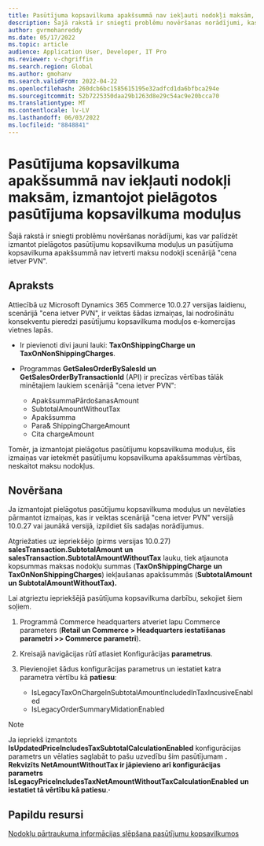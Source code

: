 ```yaml
---
title: Pasūtījuma kopsavilkuma apakšsummā nav iekļauti nodokļi maksām, izmantojot pielāgotos pasūtījuma kopsavilkuma moduļus
description: Šajā rakstā ir sniegti problēmu novēršanas norādījumi, kas var palīdzēt izmantot pielāgotos pasūtījumu kopsavilkuma moduļus un pasūtījuma kopsavilkuma apakšsummā nav ietverti maksu nodokļi scenārijā "cena ietver PVN".
author: gvrmohanreddy
ms.date: 05/17/2022
ms.topic: article
audience: Application User, Developer, IT Pro
ms.reviewer: v-chgriffin
ms.search.region: Global
ms.author: gmohanv
ms.search.validFrom: 2022-04-22
ms.openlocfilehash: 260dcb6bc1585615195e32adfcd1da6bfbca294e
ms.sourcegitcommit: 52b7225350daa29b1263d8e29c54ac9e20bcca70
ms.translationtype: MT
ms.contentlocale: lv-LV
ms.lasthandoff: 06/03/2022
ms.locfileid: "8848841"
---
```

# <a name="order-summary-subtotal-doesnt-include-taxes-on-charges-when-using-customized-order-summary-modules"></a>Pasūtījuma kopsavilkuma apakšsummā nav iekļauti nodokļi maksām, izmantojot pielāgotos pasūtījuma kopsavilkuma moduļus

Šajā rakstā ir sniegti problēmu novēršanas norādījumi, kas var palīdzēt izmantot pielāgotos pasūtījumu kopsavilkuma moduļus un pasūtījuma kopsavilkuma apakšsummā nav ietverti maksu nodokļi scenārijā "cena ietver PVN".

## <a name="description"></a>Apraksts

Attiecībā uz Microsoft Dynamics 365 Commerce 10.0.27 versijas laidienu, scenārijā "cena ietver PVN", ir veiktas šādas izmaiņas, lai nodrošinātu konsekventu pieredzi pasūtījumu kopsavilkuma moduļos e-komercijas vietnes lapās.

- Ir pievienoti divi jauni lauki: **TaxOnShippingCharge un** **TaxOnNonShippingCharges**.
- Programmas **GetSalesOrderBySalesId** **un GetSalesOrderByTransactionId** (API) ir precīzas vērtības tālāk minētajiem laukiem scenārijā "cena ietver PVN":

    - ApakšsummaPārdošanasAmount
    - SubtotalAmountWithoutTax
    - Apakšsumma
    - Para& ShippingChargeAmount
    - Cita chargeAmount

Tomēr, ja izmantojat pielāgotus pasūtījumu kopsavilkuma moduļus, šīs izmaiņas var ietekmēt pasūtījumu kopsavilkuma apakšsummas vērtības, neskaitot maksu nodokļus.

## <a name="resolution"></a>Novēršana

Ja izmantojat pielāgotus pasūtījumu kopsavilkuma moduļus un nevēlaties pārmantot izmaiņas, kas ir veiktas scenārijā "cena ietver PVN" versijā 10.0.27 vai jaunākā versijā, izpildiet šīs sadaļas norādījumus.

Atgriežaties uz iepriekšējo (pirms versijas 10.0.27) **salesTransaction.SubtotalAmount** **un salesTransaction.SubtotalAmountWithoutTax** lauku, tiek atjaunota kopsummas maksas nodokļu summas (**TaxOnShippingCharge** **un TaxOnNonShippingCharges**) iekļaušanas apakšsummās (**SubtotalAmount** **un SubtotalAmountWithoutTax).**

Lai atgrieztu iepriekšējā pasūtījuma kopsavilkuma darbību, sekojiet šiem soļiem.

1. Programmā Commerce headquarters atveriet lapu Commerce parameters (**Retail un Commerce \> Headquarters iestatīšanas parametri \>\> Commerce parametri**).
1. Kreisajā navigācijas rūtī atlasiet Konfigurācijas **parametrus**.
1. Pievienojiet šādus konfigurācijas parametrus un iestatiet katra parametra vērtību kā **patiesu**:

    - IsLegacyTaxOnChargeInSubtotalAmountIncludedInTaxIncusiveEnabled
    - IsLegacyOrderSummaryMidationEnabled

> [!NOTE]
> Ja iepriekš izmantots **IsUpdatedPriceIncludesTaxSubtotalCalculationEnabled** konfigurācijas parametrs un vēlaties saglabāt to pašu uzvedību šim pasūtījumam **. Rekvizīts NetAmountWithoutTax ir jāpievieno arī konfigurācijas parametrs IsLegacyPriceIncludesTaxNetAmountWithoutTaxCalculationEnabled** **un iestatiet tā vērtību kā patiesu**.**·**

## <a name="additional-resources"></a>Papildu resursi

[Nodokļu pārtraukuma informācijas slēpšana pasūtījumu kopsavilkumos](../hide-taxes-breakup.md)
